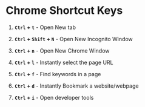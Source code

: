 # Chrome Shortcut Keys

1. **`Ctrl` + `t`** - Open New tab

2. **`Ctrl` + `Shift` + `N`** - Open New Incognito Window
3. **`Ctrl` + `n`** - Open New Chrome Window
4. **`Ctrl` + `l`** - Instantly select the page URL
5. **`Ctrl` + `f`** - Find keywords in a page
6. **`Ctrl` + `d`** - Instantly Bookmark a website/webpage
7. **`Ctrl` + `i`** - Open developer tools